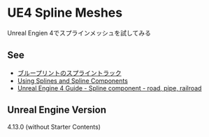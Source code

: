 # UE4 Spline Meshes

Unreal Engien 4でスプラインメッシュを試してみる

## See
* [ブループリントのスプライントラック](https://docs.unrealengine.com/latest/INT/Videos/PLZlv_N0_O1ga0aV9jVqJgog0VWz1cLL5f/wR0fH6O9jD8/)  
* [Using Splines and Spline Components](https://youtu.be/wR0fH6O9jD8)
* [Unreal Engine 4 Guide - Spline component - road, pipe, railroad](https://youtu.be/kJyWSzfwEk8)

## Unreal Engine Version
4.13.0 (without Starter Contents)
